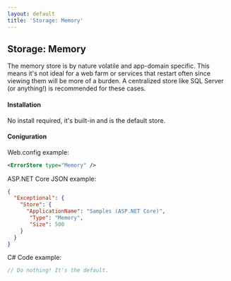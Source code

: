 ```yaml
---
layout: default
title: 'Storage: Memory'
---
```

## Storage: Memory

The memory store is by nature volatile and app-domain specific. This means it's not ideal for a web farm or services that restart often since viewing them will be more of a burden. A centralized store like SQL Server (or anything!) is recommended for these cases.

#### Installation
No install required, it's built-in and is the default store.

#### Coniguration
Web.config example:
```xml
<ErrorStore type="Memory" />
```

ASP.NET Core JSON example:
```json
{
  "Exceptional": {
    "Store": {
      "ApplicationName": "Samples (ASP.NET Core)",
       "Type": "Memory",
       "Size": 500
    }
  }
}
```

C# Code example:
```c#
// Do nothing! It's the default.
```